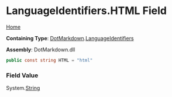 <a name="_top"></a>

# LanguageIdentifiers\.HTML Field

[Home](../../../README.md#_top)

**Containing Type**: [DotMarkdown](../../README.md#_top)\.[LanguageIdentifiers](../README.md#_top)

**Assembly**: DotMarkdown\.dll

```csharp
public const string HTML = "html"
```

### Field Value

System\.[String](https://docs.microsoft.com/en-us/dotnet/api/system.string)